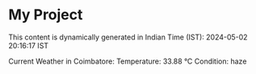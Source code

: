 # My Project

This content is dynamically generated in Indian Time (IST): 2024-05-02 20:16:17 IST


Current Weather in Coimbatore:
Temperature: 33.88 °C
Condition: haze
